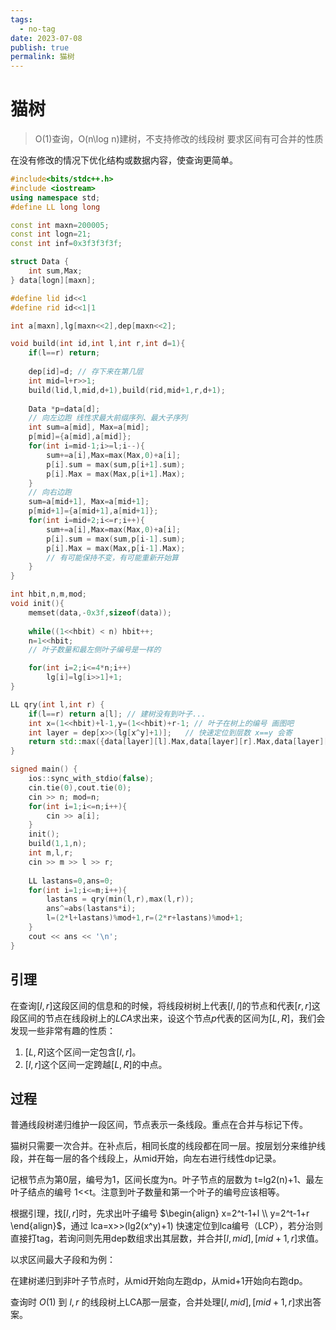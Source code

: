 ```yaml
---
tags:
  - no-tag
date: 2023-07-08
publish: true
permalink: 猫树
---
```

# 猫树

> O(1)查询，O(n\log n)建树，不支持修改的线段树
> 要求区间有可合并的性质

在没有修改的情况下优化结构或数据内容，使查询更简单。

```cpp
#include<bits/stdc++.h>
#include <iostream>
using namespace std; 
#define LL long long

const int maxn=200005;
const int logn=21;
const int inf=0x3f3f3f3f;

struct Data {
	int sum,Max;
} data[logn][maxn];

#define lid id<<1
#define rid id<<1|1

int a[maxn],lg[maxn<<2],dep[maxn<<2];

void build(int id,int l,int r,int d=1){
	if(l==r) return;
	
	dep[id]=d; // 存下来在第几层 
	int mid=l+r>>1;
	build(lid,l,mid,d+1),build(rid,mid+1,r,d+1);
	
	Data *p=data[d];
	// 向左边跑 线性求最大前缀序列、最大子序列 
	int sum=a[mid], Max=a[mid];
	p[mid]={a[mid],a[mid]};
	for(int i=mid-1;i>=l;i--){
		sum+=a[i],Max=max(Max,0)+a[i];
		p[i].sum = max(sum,p[i+1].sum);
		p[i].Max = max(Max,p[i+1].Max);
	}
	// 向右边跑 
	sum=a[mid+1], Max=a[mid+1];
	p[mid+1]={a[mid+1],a[mid+1]};
	for(int i=mid+2;i<=r;i++){
		sum+=a[i],Max=max(Max,0)+a[i];
		p[i].sum = max(sum,p[i-1].sum);
		p[i].Max = max(Max,p[i-1].Max);
		// 有可能保持不变，有可能重新开始算 
	}
}

int hbit,n,m,mod;
void init(){
	memset(data,-0x3f,sizeof(data));
	
	while((1<<hbit) < n) hbit++;
	n=1<<hbit;
	// 叶子数量和最左侧叶子编号是一样的

	for(int i=2;i<=4*n;i++)
		lg[i]=lg[i>>1]+1;
}

LL qry(int l,int r) {
	if(l==r) return a[l]; // 建树没有到叶子...
	int x=(1<<hbit)+l-1,y=(1<<hbit)+r-1; // 叶子在树上的编号 画图吧 
	int layer = dep[x>>(lg[x^y]+1)];   // 快速定位到层数 x==y 会寄
	return std::max({data[layer][l].Max,data[layer][r].Max,data[layer][l].sum+data[layer][r].sum});
}

signed main() {
	ios::sync_with_stdio(false);
	cin.tie(0),cout.tie(0);
	cin >> n; mod=n;
	for(int i=1;i<=n;i++){
		cin >> a[i];
	}
	init();
	build(1,1,n);
	int m,l,r;
	cin >> m >> l >> r;
	
	LL lastans=0,ans=0;
	for(int i=1;i<=m;i++){
		lastans = qry(min(l,r),max(l,r));
		ans^=abs(lastans*i);
		l=(2*l+lastans)%mod+1,r=(2*r+lastans)%mod+1;
	}
	cout << ans << '\n';
}
```

## 引理

在查询$[l,r]$这段区间的信息和的时候，将线段树树上代表$[l,l]$的节点和代表$[r,r]$这段区间的节点在线段树上的$LCA$求出来，设这个节点$p$代表的区间为$[L,R]$，我们会发现一些非常有趣的性质：

1. $[L,R]$这个区间一定包含$[l,r]$。
2. $[l,r]$这个区间一定跨越$[L,R]$的中点。

## 过程

普通线段树递归维护一段区间，节点表示一条线段。重点在合并与标记下传。

猫树只需要一次合并。在补点后，相同长度的线段都在同一层。按层划分来维护线段，并在每一层的各个线段上，从mid开始，向左右进行线性dp记录。

记根节点为第0层，编号为1，区间长度为n。叶子节点的层数为 t=lg2(n)+1、最左叶子结点的编号 1<<t。注意到叶子数量和第一个叶子的编号应该相等。

根据引理，找$[l,r]$时，先求出叶子编号 $\begin{align} x=2^t-1+l \\ y=2^t-1+r \end{align}$，通过 lca=x>>(lg2(x^y)+1) 快速定位到lca编号（LCP），若分治则直接打tag，若询问则先用dep数组求出其层数，并合并$[l,mid],[mid+1,r]$求值。

以求区间最大子段和为例：

在建树递归到非叶子节点时，从mid开始向左跑dp，从mid+1开始向右跑dp。

查询时 $O(1)$ 到 $l,r$ 的线段树上LCA那一层查，合并处理$[l,mid],[mid+1,r]$求出答案。

